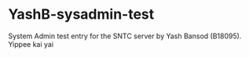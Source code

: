 # YashB-sysadmin-test
System Admin test entry for the SNTC server by Yash Bansod (B18095). Yippee kai yai
